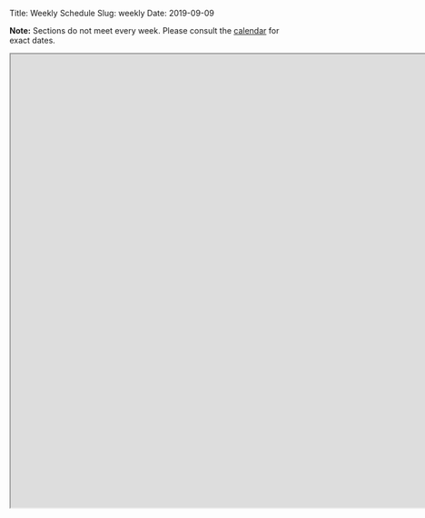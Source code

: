 Title: Weekly Schedule
Slug: weekly
Date: 2019-09-09

<style>
pre {
  background-color: #F5F5F5;
  display: block;
  font-family: monospace;
  font-size: 14px;
  white-space: pre;
  border-color: #999999;
  border-width: 1px;
  border-style: solid;
  border-radius: 6px;
  margin: 1em 0;
  padding: 5px;
  white-space: pre-wrap;
}
.containerMain {
    display: flex;
    width: 100%;
    height: 300px;
}
</style>

<strong>Note:</strong> Sections do not meet every week. Please consult the <a href="https://harvard-iacs.github.io/2019-CS109A/pages/calendar.html">calendar</a> for exact dates.
</br>
<iframe src="https://docs.google.com/spreadsheets/d/e/2PACX-1vSPrym2DS-Py3Wo28e7RjnwLaoOowDbxNt_Y2jhbITAQXesTQjP7w1nd6ERmMPIP47NaWLuWik2ltJa/pubhtml?gid=489932082&amp;single=true&amp;widget=true&amp;headers=false" width="1850px" height="800px"></iframe>
